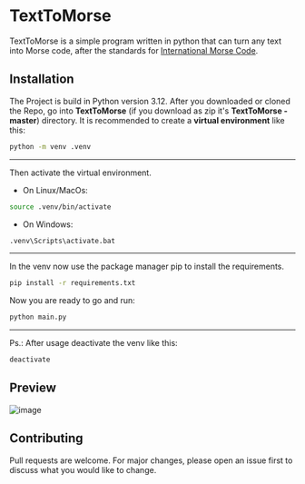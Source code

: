 # TextToMorse

TextToMorse is a simple program written in python that can turn any text into Morse code, after the standards for [International Morse Code](https://en.wikipedia.org/wiki/Morse_code). 

## Installation

The Project is build in Python version 3.12.
After you downloaded or cloned the Repo, go into **TextToMorse** (if you download as zip it's **TextToMorse - master**) directory.
It is recommended to create a **virtual environment** like this:


```bash
python -m venv .venv
```

<hr>
Then activate the virtual environment.

- On Linux/MacOs:
```bash
source .venv/bin/activate
```

- On Windows:
```bash
.venv\Scripts\activate.bat
```

<hr>
In the venv now use the package manager pip to install the requirements.

```bash
pip install -r requirements.txt
```

Now you are ready to go and run:
```bash
python main.py
```

<hr>
Ps.: After usage deactivate the venv like this:

```bash
deactivate
```

## Preview
![image](https://github.com/eywa14/YoutubeDownloader-GUI/assets/85054971/23b5a81a-1e2b-42f3-8367-8f785608a0e1)

## Contributing

Pull requests are welcome. For major changes, please open an issue first
to discuss what you would like to change.
